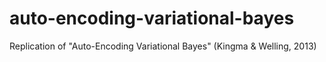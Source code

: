 # auto-encoding-variational-bayes
Replication of "Auto-Encoding Variational Bayes" (Kingma &amp; Welling, 2013)
